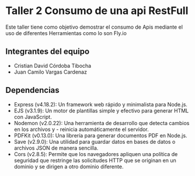 # Taller 2 Consumo de una api RestFull

Este taller tiene como objetivo demostrar el consumo de Apis mediante el uso de diferentes Herramientas como lo son Fly.io

## Integrantes del equipo

- Cristian David Córdoba Tibocha
- Juan Camilo Vargas Cardenaz
## Dependencias
- Express (v4.18.2): Un framework web rápido y minimalista para Node.js.
- EJS (v3.1.9): Un motor de plantillas simple y efectivo para generar HTML con JavaScript.
- Nodemon (v2.0.22): Una herramienta de desarrollo que detecta cambios en los archivos y  - reinicia automáticamente el servidor.
- PDFKit (v0.13.0): Una librería para generar documentos PDF en Node.js.
- Save (v2.9.0): Una utilidad para guardar datos en bases de datos o archivos JSON de manera sencilla.
- Cors (v2.8.5): Permite que los navegadores apliquen una política de seguridad que restringe las solicitudes HTTP que se originan en un dominio y se dirigen a otro dominio diferente.
